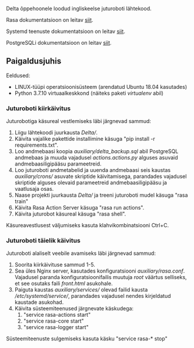 Delta õppehoonele loodud ingliskeelse juturoboti lähtekood.

Rasa dokumentatsioon on leitav [siit](https://rasa.com/docs/rasa/).

Systemd teenuste dokumentatsioon on leitav [siit](http://manpages.ubuntu.com/manpages/cosmic/man5/systemd.service.5.html).

PostgreSQLi dokumentatsioon on leitav [siit](https://www.postgresql.org/docs/).

## **Paigaldusjuhis**

Eeldused:
* LINUX-tüüpi operatsioonisüsteem (arendatud Ubuntu 18.04 kasutades)
* Python 3.7.10 virtuaalkeskkond (näiteks paketi _virtualenv_ abil)

### **Juturoboti kiirkäivitus**

Juturobotiga käsureal vestlemiseks läbi järgnevad sammud:

1. Liigu lähtekoodi juurkausta _Delta/_.
2. Käivita vajalike pakettide installimine käsuga "pip install -r requirements.txt".
3. Loo andmebaasi koopia _auxiliary/delta_backup.sql_ abil PostgreSQL andmebaas ja muuda vajadusel _actions.actions.py_
alguses asuvaid andmebaasiligipääsu parameetreid.
4. Loo juturoboti andmetabelid ja uuenda andmebaasi seis kaustas _auxiliary/crons/_ asuvate skriptide käivitamisega,
parandades vajadusel skriptide alguses olevaid parameetreid andmebaasiligipääsu ja vaatlusaja osas.
5. Naase projekti juurkausta _Delta/_ ja treeni juturoboti mudel käsuga "rasa train"
6. Käivita Rasa Action Server käsuga "rasa run actions".
7. Käivita juturobot käsureal käsuga "rasa shell".

Käsureavestlusest väljumiseks kasuta klahvikombinatsiooni Ctrl+C.

### **Juturoboti täielik käivitus**

Juturoboti alaliselt veebile avamiseks läbi järgnevad sammud: 

1. Soorita kiirkäivituse sammud 1-5.
2. Sea üles Nginx server, kasutades konfiguratsiooni _auxiliary/rasa.conf_. Vajadusel paranda konfiguratsioonifailis
muutuja _root_ väärtus selliseks, et see osutaks faili _front.html_ asukohale.
3. Paiguta kaustas _auxiliary/services/_ olevad failid kausta _/etc/systemd/service/_, parandades vajadusel
nendes kirjeldatud kaustade asukohad.
4. Käivita süsteemiteenused järgnevate käskudega:
    1. "service rasa-actions start"
    2. "service rasa-core start"
    3. "service rasa-logger start"

Süsteemiteenuste sulgemiseks kasuta käsku "service rasa-* stop"
